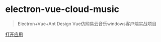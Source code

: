 # electron-vue-cloud-music

> Electron+Vue+Ant Design Vue仿网易云音乐windows客户端实战项目

<div>
  <a href="electron-vue-cloud-music:?origin=web">打开应用</a>
</div>
